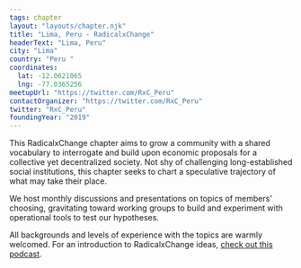 ```yaml
---
tags: chapter
layout: "layouts/chapter.njk"
title: "Lima, Peru - RadicalxChange"
headerText: "Lima, Peru"
city: "Lima"
country: "Peru "
coordinates:
  lat: -12.0621065
  lng: -77.0365256
meetupUrl: "https://twitter.com/RxC_Peru"
contactOrganizer: "https://twitter.com/RxC_Peru"
twitter: "RxC_Peru"
foundingYear: "2019"
---
```

This RadicalxChange chapter aims to grow a community with a shared vocabulary to interrogate and build upon economic proposals for a collective yet decentralized society. Not shy of challenging long-established social institutions, this chapter seeks to chart a speculative trajectory of what may take their place.

We host monthly discussions and presentations on topics of members’ choosing, gravitating toward working groups to build and experiment with operational tools to test our hypotheses.

All backgrounds and levels of experience with the topics are warmly welcomed. For an introduction to RadicalxChange ideas, [check out this podcast](https://80000hours.org/podcast/episodes/glen-weyl-radically-reforming-capitalism-and-democracy/).